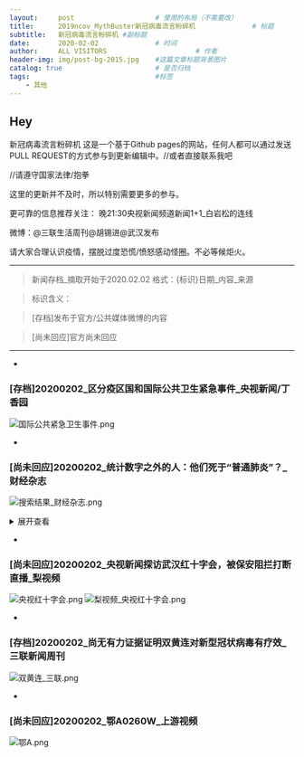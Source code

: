 ```yaml
---
layout:     post                    # 使用的布局（不需要改）
title:      2019ncov_MythBuster新冠病毒流言粉碎机              # 标题 
subtitle:   新冠病毒流言粉碎机 #副标题
date:       2020-02-02              # 时间
author:     ALL VISITORS                      # 作者
header-img: img/post-bg-2015.jpg    #这篇文章标题背景图片
catalog: true                       # 是否归档
tags:                               #标签
    - 其他
---
```


## Hey
新冠病毒流言粉碎机
这是一个基于Github pages的网站，任何人都可以通过发送PULL REQUEST的方式参与到更新编辑中。//或者直接联系我吧

//请遵守国家法律/抱拳

这里的更新并不及时，所以特别需要更多的参与。

更可靠的信息推荐关注：
晚21:30央视新闻频道新闻1+1_白岩松的连线

微博：@三联生活周刊@胡锡进@武汉发布

请大家合理认识疫情，摆脱过度恐慌/愤怒感动怪圈。不必等候炬火。


***

>新闻存档_摘取开始于2020.02.02
格式：{标识}日期_内容_来源

>标识含义：

>[存档]发布于官方/公共媒体微博的内容

>[尚未回应]官方尚未回应


***

* 
### [存档]20200202_区分疫区国和国际公共卫生紧急事件_央视新闻/丁香园
![国际公共紧急卫生事件.png](https://i.loli.net/2020/02/02/kr7WaDvbBtlusmJ.png)

*
### [尚未回应]20200202_统计数字之外的人：他们死于“普通肺炎”？_财经杂志
![搜索结果_财经杂志.png](https://i.loli.net/2020/02/02/LoXfPYqE7FlOU39.png)
<details>
<summary>展开查看</summary>
<pre><code>
来源：财经杂志

《财经》采访的10余位病患家庭，多数全家感染。他们还搀扶着病危的老人、孕妇辗转在各家医院，他们的家人们处于生死一线

1月31日，武汉武昌医院内，发热病人在排队输液

《财经》记者 房宫一柳 黎诗韵 刘以秦 信娜 实习生马可欣 | 文

宋玮 | 编辑

2020年1月26日，刘梅一家接到了一张火化单。她的婆婆、73岁的老人在家中没了呼吸，送去医院抢救无效后死亡。

刘梅告诉《财经》记者，老人在1月21日出现疑似新型冠状病毒肺炎的症状，在武汉市第四医院检查后诊断结果显示肺部高度感染。但老人辗转数家医院仍未被住院收治，只能在家自我隔离，直至病危。

老人被送上救护车后，家人再没见过她。他们最后收到的只有一张火化单，显示老人的死亡原因是：病毒性肺炎。但据家人说，老人的离世并未被计入新冠肺炎的确诊死亡数字中——因为直到去世，她也没有得到住院资格，也没有被确诊为新冠肺炎，只能被算作因“普通肺炎”而去世的不幸者。

老人仓促离世，没有体面的收拾、没有家属的送别，至今骨灰还在殡仪馆里。

刘梅家得不到救治而离世的亲人并非孤例。《财经》记者多方调查了解到，尽管目前武汉各大定点医院发热门诊的就医人数比1月23日刚“封城”时有所下降，定点医院也已开至第三批，但一床难求的情况并没有完全得到缓解。确诊、疑似数字攀升的同时，仍有很多疫情统计数字之外的人命悬一线。

一位定点医院的科室主任告诉《财经》记者，这两天医院门诊一天有120名左右发热病人，其中大约80名有肺部感染，但只有5名可能最终被收住院。

“我们只能让剩下75名收不进来的病患，回到家里去。患者没办法，我们也没办法。”该主任告诉《财经》记者。

这名主任说，一般来说，双肺CT呈毛玻璃状病灶，基本可算作疑似，但只有被收治入院的患者才能统计为疑似，才有资格做核酸试纸检查。做完核酸试纸检查的患者其中至少80%能被确诊，之后即被转去其他定点医院。

《财经》了解到，该医院已有至少5起死亡疑似病例是未被确诊的，因此也不计入确诊死亡人数中。这意味着，目前人们所能看到的确诊、死亡病例数字，并不能完全反映这次疫情的全貌。

（点击可查看大图 武汉各大定点医院现状，信息经《财经》记者及志愿者反复核查）

从目前的调查来看，患者主要有两条路径可以入院。一是靠社区排队：1月24日武汉社区分流政策实施后，病人需要拿着住院单入院——病患先去社区交CT、血常规报告，社区上报街道，再根据轻重缓急对接医院的新开床位；二是去有核酸试纸的定点医院，48小时拿结果，确诊后就不能被医院拒收。

要走通这两条路径并不容易，每一条都可能是无尽的等待。但对于重症患者来说，每一分钟都可能是生与死的煎熬。

《财经》近日先后采访的10多位病患家庭，多数家庭全家感染，他们还搀扶着病危的老人、孕妇辗转在各家医院。“医院告诉我们只能自救。”多位患者家属告诉《财经》记者，他们的家人正处于生死一线。

截至2020年1月31日24时，湖北省累计报告新型冠状病毒感染的肺炎病例7153例。其中武汉市3215例。

WHO（世界卫生组织）的Twitter主页上有一句话：记住，这些都不是数字，而是真正的人。不幸的是，还有一些未被囊括进去的人，他们的生死故事都在统计之外。

艰难求生路

“父亲不停说，自己没有死在70年前的战场，却可能死在医疗资源调配失控的现在。”

“医生明确说了，父亲是新型冠状病毒，但因为没有检测盒无法确诊。“孙晨告诉《财经》记者。

孙晨说，1月26日，在家自我隔离的父亲突然咳血。孙晨慌忙将父亲送去华中科技大学同济医院做了检查，检查结果显示：肺部中重度感染。但这份CT检查并没能让父亲得以入院治疗，因为没有经过完整的确诊流程。

医院让孙晨父亲在家里隔离、吃药，但孙晨意识到，“我身边的例子都很严重了，我一定要把父亲送到隔离病床上去。”

床位意味着什么？因为没有床位，家住汉阳的李开蒙在家里眼看着父亲艰难呼吸了一晚上，最终咽了气。他的父亲生前是一位军人转业干部，是家里的顶梁柱。父亲不幸去世后，殡仪馆的车过了十多个小时才到，他们也很忙，一趟得拉好几个。

家在武汉的铁路职工陈力的奶奶，也因为没有病床，在汉口医院的门诊大厅坐了三天，最后没有撑住，抢救无效去世。奶奶同样没有经过确诊流程，也不计入统计数据。

一家定点医院医生告诉记者，新冠肺炎没有特效药，对于中度、轻度患者，门诊和住院的治疗方式本质不会差太多。但对于重症病人来说却有很大区别。对于那些一直在家隔离、但身体已经难以支撑的病人来说，住进医院成了他们最后的希望。

“医生建议我和爸爸都想办法去住院，特别是我爸爸不能拖下去了，随时可能有生命危险。”从1月27日开始，杜红利的父亲开始吃不下饭、说不出话。

武汉梨园医院检查结果显示，杜红利的父亲双肺毛玻璃状病灶严重，肺部斑点明显，血氧只有90，表明患者出现严重缺氧的症状。

杜红利带着父亲，把所有方法都试了一遍。1月27日，他去社区做了登记，一直没有消息。他自己也是肺部感染，还发着低烧。他向朋友借了一辆面包车，强撑着带父亲到处寻找医院收治。

有300多个床位的武汉672医院，没有住院单不让进；新开放的有700个床位的武汉协和医院汉阳分院也告诉他：要等。

1月28日，杜红利赶到区政府信访办，得到的答复还是没有床位；找卫健委，对方回复称没有办法解决，只能等。因为没有办法跨区域协调病人，只能等所在区域的对口医院收治。

杜红利的父亲曾参军15年，上过抗美援朝的战场，曾是两位高级将领的贴身警卫。杜红利告诉《财经》记者，现在全家被感染，自己头晕胸闷的症状也越来越厉害，不知道还能带着父亲扛多久。

杜红利的父亲曾参军15年 上过抗美援朝的战场

他父亲不停对他说，自己没有死在几十年前的战场，却可能死在医疗资源调配失控的现在。“每天看见医院门口除了120的车，就是殡仪馆的车，只剩绝望和无助。”

父亲不便挪动，杜红利每天带着父亲在协和医院汉阳分院门诊打针，睡在医院旁的宾馆。或是一早就去武汉同济医院、协和医院排队领试纸，但是每天协和试纸限量100份，往往一过去已经没了。直到记者发稿，杜红利的父亲也没能住进医院，因为仍然没机会经历完整的确诊流程。

武汉市民王女士告诉《财经》记者，母亲已经在家休克过两回了。母亲年前开始一直在社区打针吃药。1月23日母亲感到身体异常难受，便和父亲一起骑车去了汉口医院，排队12个小时才做完CT，结果显示：双肺感染。

王女士说，当时医院没有点滴可打，就连抵制流感的药物“奥司他韦”也不够了，只能给母亲开了儿童剂量的药。之后母亲只能回家自我隔离，靠着家里的吸氧机度日。“有一次我妈妈休克了，我爸爸就抱着我妈妈哭，以为她过去了。”

之前，两位老人家“能自己解决的事绝不麻烦别人”，但接连两次晕厥，让他们不得不拨通女儿的电话。

但此时，王女士和丈夫也都感染了，她要照顾高烧不退的丈夫，自己的双肺也出现了毛玻璃状症状。过不去已经被封路的父母家，王女士为父母拨打了120，但是前面排队将近500人。“当时120说前两天打的人都没有送进医院去，没什么希望。”

熬到当天下午三、四点，两位老人已经全身乏力，但还是挣扎着骑上自行车去医院。

王女士继续拨打市长热线。第二天，市长热线反馈：“你要找你的社区上报，社区给街道反映，街道给指挥部反映。如果有床位了，指挥部会通知医院安排，然后再安排你们去。“

华中科技大学中国基本医疗保障研究中心副主任姚岚教授对《财经》记者表示，发挥基层卫生服务体系的作用，实行真正的分级诊疗，是避免人群扎堆医院、防止交叉感染的有效措施。

但是对于重症者来说，每一分钟都是生与死的煎熬，他们不知道社区的上报和等待需要多久。“从头到尾社区我们都有上报，他们都表示说没有办法，只是说在反映，但什么时候是个头？”王女士说。

在这期间，他们试了所有能拨的电话、能找的关系，王女士甚至还打了110，最后110给了她一个固定电话，打过去对方说必须要跟社区联系。

1月29日，王女士感到爸妈已经撑不下去了，王女士不得已再次求助120。120明确说，只有联系好医院的床位，才能派车过来。

王女士想起在网上看到的，华中科技大学协和西院区加了700张床位，于是劝说120带着父母去了协和西院。到医院已是晚上9点，120急救人员说，“（医院）人非常多，急诊室外面都躺满了人，而且并没有急救设备，排队有可能会排不上你。”

关于那700多张床位，据说因为医生的防护服不够，暂时不能全部开放，“因为一旦开放了，医生没有设备上去也会感染。”

120急救人员让王女士赶紧选第二家医院，她恳求救护车把父母拉到武昌医院。她也拿着被子、暖手宝过去，到了医院，王女士自1月20日之后第一次见到了父母。

他们脸色苍白，父亲高烧39度多，站都站不稳，母亲躺在救护车里吸氧。没有床位，医院不收。120的人在旁边催促，他们已经在这家人身上花了三小时。

这时，她的母亲做出决定。她双手合十对急救人员说：“我死也要死在家里，我不再出门了，已经没有希望了，求求你们把我抬回去吧。”120让王女士签完字，重新把她母亲带上车，关上了车门。

看着救护车驶离，王女士再也忍不住。她蹲下身子，坐在被子上嚎啕大哭。

漫长的收治流程

武汉某定点医院一位医生称，该院收了600位重症病人，但无一确诊。“缺试纸，但我们也搞不懂为什么会缺。”

《财经》记者了解到，目前只有两种路径可被收治入院。一是靠社区排队，病患先去社区交肺部CT、血常规报告，社区上报街道，再根据轻重缓急对接医院的新开床位，病人需要拿着住院单入院；二是去有核酸试纸的定点医院排队，48小时拿结果，确诊后就不能被医院拒收。

1月24号，武汉市新冠病毒疫情防控指挥部发布7号通告要求，发热居民需进行分级分类筛查。社区是此次疫情的承压阀。武汉市规定，个人发热需要向社区网格员汇总，报社区居委会，再上报社区卫生服务中心，接着轻症者自行前往或居家观察，而重症者救护车接送，去往定点发热门诊。

作为武汉花桥街某社区的一名社工，王木从除夕开始，连轴转了8天。他们每天会跟踪发热居民的状况。4点前，王木需上报社区内发热病人的名单，其中单独一份为发热重症病人名单。这份名单将上传至街道及所在区，评估后，社区能够得到通知，“哪位病人，什么时间，可以到哪家医院治疗”。

根据《财经》在武汉一线的记者获取的社区上报标准如下：

发热人员的标准是：1.发烧37.5度以上；2.咳嗽；3.乏力。

疑似人员的标准是：1.CT检查结果为双肺毛玻璃样改变；2.血常规检查白细胞异常；3. 含发热人员标准。

重症人员的标准是：1. 血氧饱和度降低；2.呼吸困难；3.有基础疾病；4.年龄偏大、体质弱者；5.含发热和疑似人员标准。

事实上，很多病患家属告诉《财经》记者，就算社区和医院都建议患者立马住院，仍不保证有床位可以住进去。

传染病对隔离的要求，使得医疗资源空前紧张。以往有着上千床位的医院，设置隔离单间以后，床位可能只剩下原来的三分之一甚至不到。

武汉某定点医院一位医生告诉《财经》记者，该定点医院就有大量拿着住院单排队等候，但因为床位紧张无法住进来的病例。

王木所在社区的负责人告诉《财经》记者，仅30日一天，他就有100多条通话记录。电话那头，会突然传来痛哭，或者呼喊，“我只能尽量安慰他们，每天心情好点，免疫力提升，身体也会好起来”，该负责人说。

另一条住院路径——病患去定点医院排队确诊之路，也颇为漫长。

刘梅说，她的婆婆去世后，她的大哥、二哥和自己老公也被感染，病情加重，急需住院。他们2月1日去同济医院排队领核酸试纸，被告知一天只有10份。

截至发稿前，武汉市共10家机构可进行病原核酸检测，分别是：武汉市金银潭医院、武汉市肺科医院、华中科大附属同济医院、华中科大附属协和医院、湖北省人民医院、武汉大学中南医院、武汉市第一医院、武汉市中心医院、武汉市第三医院和武汉市疾病预防控制中心。

武汉某定点医院一位医生告诉《财经》记者，该院收了600位重症病人，但无一确诊。“缺试纸，但我们也搞不懂为什么会缺。”

什么样的患者才能用上核酸试纸？武汉市第三医院的医生称，医院进行检查后，如果医生认为需要住院治疗，患者才能住院并做核酸检测。

中南医院一员工表示：“申请做核酸检查只能让医生开疑似病例报告卡，但只有很紧急的情况才会填写这个报告卡。”

但什么才算“很紧急情况”，《财经》记者询问多处，并未获得准确答案。

不少患者和医生的困惑是：1.武汉卫健委在27号称，原则上每天可检测样本近2000份，但为什么总是缺少核酸试纸？2.做了检测也无法第一时间出具确诊报告。

据第一医院的医生说，检测需要一天的时间，“今天做了，明天能知道一个大概的结果”，但问题是第一医院无法发出确诊报告，而目前定点医院只能凭报告才能接收病人入院。

当记者问到哪些机构能出确诊报告时，该医生表示：“这我也不清楚，也许同济、协和可以。患者病情越来越重，也是因为拿不到这个确诊报告，就没有床位。”

对于疑似病患数据的统计，医生的判断标准是“低热、咳嗽、肺部CT结果”。上述定点医院医生说，他会上报给科室，但后面的统计过程他并不了解。而另一家定点医院的主任告诉《财经》记者，被收入的重症病患才能算疑似，需要确诊进一步治疗。

1月30日，武汉某定点医院开始上报需要确诊检测的疑似病患人数，从科室、到医院、到区再到市里层层上报。该医院一位医生表示，如果没有确诊就去世，不会被计算为确诊死亡人数，只能算“肺部感染死亡”。

“就我自己所在的科室，死亡率比出院率高很多。同时，很多治愈出院的病例不能算真正的治愈，还需要长期观察。”上述医生说。

这也意味着，有大量的病患在确诊流程和统计数字之外，只能自我求生。

市民李莉告诉《财经》记者，经过社区人员联系，她的父亲终于住进了武汉第八医院。但第八医院不是定点医院，此前是专门的肛肠医院。

医院诊断说，父亲双肺已经感染坏死，氧气已经打到最高限度，需要让他尽快转到定点医院，但因为第八医院没有测试盒，所以病人一直无法确诊，而无法确诊也就无法转院。

“第八医院已经上报好多天了都没有任何回复，”李莉说，她拨打120，120的回复是，只能通过社区上报转去定点医院，但之前的第八医院就是社区千辛万苦才安排住上的。

李莉父亲的遭遇，似乎构成了一个无解的痛苦循环。

截至发稿，记者逐一拨打了武汉市定点医院的电话，接通的7家医院均表示“暂时没有床位”。

谁能住进去？

“如果有可能的话，把轻症患者集中起来隔离和治疗，这样可以更有效控制疫情”

在无数患者家属眼里，武汉在快速建设的火神山、雷神山医院是他们仅存的希望。

《财经》记者采访得知，2月3日，设置1000个床位的火神山医院按照计划必须竣工，但具体开放时间需要物业、电力、医药设备等配合。目前《财经》记者采访的多数医院尚未收到转移病患的通知。

等待火神山、雷神山医院开门的这几天，就是一些重症病人的生死关。据《财经》记者了解，即使确诊并获得社区住院单，也不一定就能第一时间住进医院。

两个火神山、雷神山医院加起来也就2000个病床，还不够湖北省两天的新增病例使用。

微博公开求助，成为一些人最后的尝试。一位住在武汉市江夏区纸坊机关幼儿园附近的孕妇家属告诉《财经》记者，家中孕妇怀孕8个月，最新诊断结果显示：双肺重度感染。

但定点发热门诊不收孕妇，门诊也没有胎心监护，区妇幼和省妇幼则不收发热病人。家人发微博求助几天后，1月31日他们得到了社区和区政府的关注，被社区车辆载着往返跑了几家医院，2月1日上午总算住进了武汉大学人民医院东院。

对这个家庭来说，这是好消息。但对于另一些家庭，这个消息让他们心情复杂。“已经到了谁喊得响亮，谁才能活下去的时候了吗？”一位病患家属对《财经》记者说。

能找到床位的，都被称作“幸运儿”。刘小青一家有六人患病，只有三位住到了医院，“更多是靠自己托关系、找渠道。”

刘小青一家可能在一次家庭聚会上被感染。1月18日疫情还被认为不会“人传人”，他们一起在外面吃了年饭。之后不久家人陆续发烧，从父母、小姑妈到90岁的奶奶，再到已回的大姑妈和大姑爹。1月21日，刘小青的母亲去做了CT，显示双肺病毒性感染。

这之后，母亲连续高烧了四天，几近晕厥，“我们联系了很多人，才找到汉口医院那边，有一个床位让她住进去了。”

到了1月28日，她的奶奶开始发病，辗转汉南医院、协和西院，未能住成院。奶奶排了一天门诊，终于打了上针，结果却“立刻浑身颤抖像癫痫一样，无法正常行走和说话”。医生留她在留观病房吸氧，但回家后，奶奶仍然呼吸困难。

“我们找了很多人才能够住到第六医院的ICU。当时我们也是一直在催社区，催协和医院那边，但是没有得到反馈和消息。”

她的父亲也在打完针后呼吸困难，用上了吸氧机。刘小青把情况发到了微博，等到第二天七点起来，接到了一些有用的信息，让父亲住上了ICU。

父亲说，别人可能会觉得他们发微博求救，最后能住院是一种医疗不公，“但毕竟生命要紧。”后来，她把微博删了。

1月29日凌晨4点，家住武汉市江汉区万松街商一社区的陈晓薇，拖着病体去医院排队，终于在协和医院排上了试纸。2月1日试纸结果送达，显示陈晓薇是“双阳（确诊）”，但当她和家人前往社区准备领取住院单时，他们看到商一社区服务点里明明有人，就是不给开门。家人只能选择报警。

警察没到，是社区所属的街道办找到了解决办法。陈晓薇说，就在今天下午，街道办帮他们在协和找到了一张床位。“终于有救了。”她说。

晚间，当陈晓薇和丈夫抵达协和西院准备住院时，被告知需要转去红十字会医院。截止发稿，他们仍然在红会医院观察室等候床位。

华中科技大学保障中心副主任姚岚教授说，她看到澳门征用了离人群较远、相对独立的酒店，作为有湖北接触史的人群隔离集中管理区。她建议湖北及其它地区也可采取类似举措，有效控制好疑似病例。

中南医院急救中心主任助理、急诊外科主任沈俊告诉《财经》记者，中南医院都是收治很重的病人，“属于生命体征很不稳定的患者（氧合差、心率快，呼吸频率快，发生呼吸窘迫综合征的病人）”。床位短缺，疑似或轻症的都在家隔离。

沈俊所在的中南医院团队用ECMO（移动心肺仪）成功救治一名重症患者 为全省首例

据悉，医院基本没有床位了，急诊科也用来收治病毒肺的病人，急诊留观室也满了，“基本上病房空出来一个，留观室就进一个到病房。“

沈俊说，床位分配并不能满足社区的要求，而是评估病人的情况，“比方说有的病人自己被家人送到医院了，病很重了，留观室有空床了，就先留观，我不可能让他回去排队，等社区报上来我再安排。或者我不收他，然后把社区上报上来的比较轻的病人收住院，肯定不可能的。”

关于检测盒，他表示中南医院发热门诊可以做核酸检测，大概2小时就可以出结果，但因试剂盒有限，需要肺CT有病毒性肺炎表现的患者才能做。

沈俊建议，如果有可能的话，把轻症患者集中起来隔离和治疗，这样可以有效的控制疫情。他还建议在家的患者服用两种药，抗病毒的以及抗感染的，发烧超过38.5℃就退热，“因为目前没有特效药物去治疗这个疾病，不能网上跟风，说什么药就买来吃，住院治疗也是对重症患者提供支持治疗，如果能够扛过这个时间的话，就过去了，就是这样。“

沈俊和武汉肺科医院ICU的胡明医生做完手术后汗流浃背

这两天他接诊了一位45岁的病人，病人一家五口，父母两个皆因新型冠状病毒肺炎去世了，儿子也感染了。病人的情况十分严重，用了高流量吸氧和无创面罩通气，但血氧饱和度还只有50%，最后不得已给她麻醉插管，上了ECMO（体外膜肺氧合）。

“在插管麻醉前，她看着我们做准备，眼泪不停地往下流，那种恐惧让人看到很心疼，”沈俊说，像这样的情况还有很多，“我们医生都下定了决心，要尽全力救治所有的病人。

一直和父亲在等待核酸检测试纸的孙晨不允许自己再失眠和哭泣了，她知道自己还得继续催社区，找医院，还得给爸妈做饭，太多事要做了，不能倒下。她期待火神山和雷神山快点建好，“必须得住进去了，这是我们最后的希望。”

（文中刘梅、孙晨、李开蒙、陈力、刘小青、李莉、王木为化名，实习生张凡、志愿者耿鹏对本文亦有贡献）
</code></pre>
</details>

*
### [尚未回应]20200202_央视新闻探访武汉红十字会，被保安阻拦打断直播_梨视频
![央视红十字会.png](https://i.loli.net/2020/02/02/RoWCxMKXQUsnFAu.png)
![梨视频_央视红十字会.png](https://i.loli.net/2020/02/02/Xv9FAKRpQUuYzE8.png)

* 
### [存档]20200202_尚无有力证据证明双黄连对新型冠状病毒有疗效_三联新闻周刊
![双黄连_三联.png](https://i.loli.net/2020/02/02/98TN6kDYUQp3GBm.png)

* 
### [尚未回应]20200202_鄂A0260W_上游视频
![鄂A.png](https://i.loli.net/2020/02/02/Ovj7wxL9BAqENCr.png)


